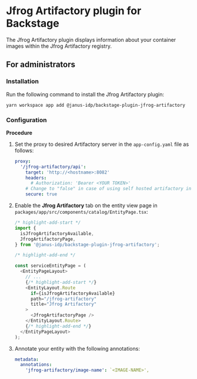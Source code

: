 # Jfrog Artifactory plugin for Backstage

The Jfrog Artifactory plugin displays information about your container images within the Jfrog Artifactory registry.

## For administrators

### Installation

Run the following command to install the Jfrog Artifactory plugin:

```console
yarn workspace app add @janus-idp/backstage-plugin-jfrog-artifactory
```

### Configuration

**Procedure**

1. Set the proxy to desired Artifactory server in the `app-config.yaml` file as follows:

   ```yaml title="app-config.yaml"
   proxy:
     '/jfrog-artifactory/api':
       target: 'http://<hostname>:8082'
       headers:
         # Authorization: 'Bearer <YOUR TOKEN>'
       # Change to "false" in case of using self hosted artifactory instance with a self-signed certificate
       secure: true
   ```

2. Enable the **Jfrog Artifactory** tab on the entity view page in `packages/app/src/components/catalog/EntityPage.tsx`:

   ```ts title="packages/app/src/components/catalog/EntityPage.tsx"
   /* highlight-add-start */
   import {
     isJfrogArtifactoryAvailable,
     JfrogArtifactoryPage,
   } from '@janus-idp/backstage-plugin-jfrog-artifactory';

   /* highlight-add-end */

   const serviceEntityPage = (
     <EntityPageLayout>
       // ...
       {/* highlight-add-start */}
       <EntityLayout.Route
         if={isJfrogArtifactoryAvailable}
         path="/jfrog-artifactory"
         title="Jfrog Artifactory"
       >
         <JfrogArtifactoryPage />
       </EntityLayout.Route>
       {/* highlight-add-end */}
     </EntityPageLayout>
   );
   ```

3. Annotate your entity with the following annotations:

   ```yaml title="catalog-info.yaml"
   metadata:
     annotations:
       'jfrog-artifactory/image-name': `<IMAGE-NAME>',
   ```
